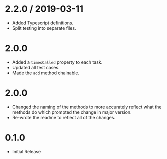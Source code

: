 2.2.0 / 2019-03-11
==================

* Added Typescript definitions.
* Split testing into separate files.

2.0.0
==================

* Added a `timesCalled` property to each task.
* Updated all test cases.
* Made the `add` method chainable.

2.0.0
==================

* Changed the naming of the methods to more accurately reflect what the methods do which prompted the change in major version.
* Re-wrote the readme to reflect all of the changes.

0.1.0
==================

* Initial Release